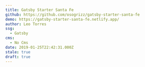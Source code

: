 ```yaml
---
title: Gatsby Starter Santa Fe
github: https://github.com/osogrizz/gatsby-starter-santa-fe
demo: https://gatsby-starter-santa-fe.netlify.app/
author: Leo Torres
ssg:
  - Gatsby
cms:
  - No Cms
date: 2019-01-25T22:42:31.000Z
stale: true
draft: true
---
```

